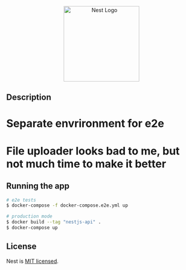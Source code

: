<p align="center">
  <a href="http://nestjs.com/" target="blank"><img src="https://nestjs.com/img/logo-small.svg" width="200" alt="Nest Logo" /></a>
</p>

[circleci-image]: https://img.shields.io/circleci/build/github/nestjs/nest/master?token=abc123def456
[circleci-url]: https://circleci.com/gh/nestjs/nest

## Description

# Separate envrironment for e2e
# File uploader looks bad to me, but not much time to make it better


## Running the app

```bash
# e2e tests
$ docker-compose -f docker-compose.e2e.yml up

# production mode
$ docker build --tag "nestjs-api" .
$ docker-compose up
```

## License

Nest is [MIT licensed](LICENSE).
